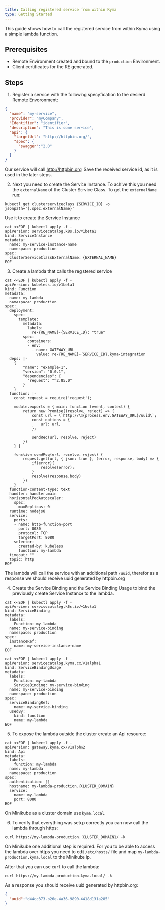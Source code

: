 ```yaml
---
title: Calling registered service from within Kyma
type: Getting Started
---
```


This guide shows how to call the registered service from within Kyma using a simple lambda function.


## Prerequisites

- Remote Environment created and bound to the `production` Environment.
- Client certificates for the RE generated.


## Steps

1. Register a service with the following specyfication to the desierd Remote Envoronment:
```json
{
  "name": "my-service",
  "provider": "myCompany",
  "Identifier": "identifier",
  "description": "This is some service",
  "api": {
    "targetUrl": "http://httpbin.org/",
    "spec": {
      "swagger":"2.0"
    }
  }
}
```
Our service will call http://httpbin.org.
Save the received service id, as it is used in the later steps.

2. Next you need to create the Service Instance. To achive this you need the `externalName` of the Cluster Service Class.
To get the `externalName` run:
```
kubectl get clusterserviceclass {SERVICE_ID} -o jsonpath='{.spec.externalName}'
```

Use it to create the Service Instance
```
cat <<EOF | kubectl apply -f -
apiVersion: servicecatalog.k8s.io/v1beta1
kind: ServiceInstance
metadata:
  name: my-service-instance-name
  namespace: production
spec:
  clusterServiceClassExternalName: {EXTERNAL_NAME}
EOF
```

3. Create a lambda that calls the registered service
```
cat <<EOF | kubectl apply -f -
apiVersion: kubeless.io/v1beta1
kind: Function
metadata:
  name: my-lambda
  namespace: production
spec:
  deployment:
    spec:
      template:
        metadata:
          labels:
            re-{RE_NAME}-{SERVICE_ID}: "true"
        spec:
          containers:
          - env:
            - name: GATEWAY_URL
              value: re-{RE_NAME}-{SERVICE_ID}.kyma-integration
  deps: |-
    {
        "name": "example-1",
        "version": "0.0.1",
        "dependencies": {
          "request": "^2.85.0"
        }
    }
  function: |-
    const request = require('request');

    module.exports = { main: function (event, context) {
        return new Promise((resolve, reject) => {
            const url = \`http://\${process.env.GATEWAY_URL}/uuid\`;
            const options = {
                url: url,
            };
              
            sendReq(url, resolve, reject)
        })
    } }

    function sendReq(url, resolve, reject) {
        request.get(url, { json: true }, (error, response, body) => {
            if(error){
                resolve(error);
            }
            resolve(response.body);
        })
    }
  function-content-type: text
  handler: handler.main
  horizontalPodAutoscaler:
    spec:
      maxReplicas: 0
  runtime: nodejs8
  service:
    ports:
    - name: http-function-port
      port: 8080
      protocol: TCP
      targetPort: 8080
    selector:
      created-by: kubeless
      function: my-lambda
  timeout: ""
  topic: http
EOF
```
The lambda will call the service with an additional path `/uuid`, therefor as a response we should receive uuid generated by httpbin.org

4. Create the Service Binding and the Service Binding Usage to bind the previously create Service Instance to the lambda.

```
cat <<EOF | kubectl apply -f -
apiVersion: servicecatalog.k8s.io/v1beta1
kind: ServiceBinding
metadata:
  labels:
    Function: my-lambda
  name: my-service-binding
  namespace: production
spec:
  instanceRef:
    name: my-service-instance-name
EOF
```

```
cat <<EOF | kubectl apply -f -
apiVersion: servicecatalog.kyma.cx/v1alpha1
kind: ServiceBindingUsage
metadata:
  labels:
    Function: my-lambda
    ServiceBinding: my-service-binding
  name: my-service-binding
  namespace: production
spec:
  serviceBindingRef:
    name: my-service-binding
  usedBy:
    kind: function
    name: my-lambda
EOF
```

5. To expose the lambda outside the cluster create an Api resource:
```
cat <<EOF | kubectl apply -f -
apiVersion: gateway.kyma.cx/v1alpha2
kind: Api
metadata:
  labels:
    function: my-lambda
  name: my-lambda
  namespace: production
spec:
  authentication: []
  hostname: my-lambda-production.{CLUSTER_DOMAIN}
  service:
    name: my-lambda
    port: 8080
EOF
```
On Minikube as a cluster domain use `kyma.local`.

6. To verify that everything was setup correctly you can now call the lambda through https:
```
curl https://my-lambda-production.{CLUSTER_DOMAIN}/ -k
```

On Minikube one additional step is required.
For you to be able to access the lambda over https you need to edit `/etc/hosts/` file and map `my-lambda-production.kyma.local` to the Minikube ip.

After that you can use `curl` to call the lambda:
```
curl https://my-lambda-production.kyma.local/ -k
```

As a response you should receive uuid generated by httpbin.org:
```json
{
  "uuid":"d44cc373-b26e-4a36-9890-6418d131a285"
}
```
